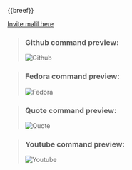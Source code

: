 {{breef}}

[Invite malil here](https://discord.com/oauth2/authorize?client_id=749020331187896410&scope=bot&permissions=117824)

> ### Github command preview:
>
> ![Github](https://imgur.com/tALvIXY.png)

> ### Fedora command preview:
>
> ![Fedora](https://i.imgur.com/QzNyHTG.png)

> ### Quote command preview:
>
> ![Quote](https://i.imgur.com/Jo8CnhR.png)

> ### Youtube command preview:
>
> ![Youtube](https://i.imgur.com/oTegEmR.png)
